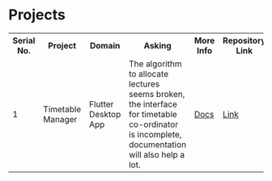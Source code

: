 # Projects

<table>
  <tr>
    <th>Serial No.</th>
    <th>Project</th>
    <th>Domain</th>
    <th>Asking</th>
    <th>More Info</th>
    <th>Repository Link</th>
  </tr>
  <tr>
    <td>1</td>
    <td>Timetable Manager</td>
    <td>Flutter Desktop App</td>
    <td>The algorithm to allocate lectures seems broken, the interface for timetable co-ordinator is incomplete, documentation will also help a lot.</td>
    <td><a href="https://docs.google.com/document/d/1uuRCwIaZCDKaqLfmMowiX2FguW6OKmTboClzQf01634/edit?usp=sharing">Docs</a></td>
    <td><a href="https://github.com/GDSCI2IT/timetable_manager">Link</a></td>
  </tr>
</table>
